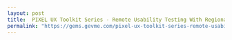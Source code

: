 ```yaml
---
layout: post
title:  PIXEL UX Toolkit Series - Remote Usability Testing With Regional Users
permalink: "https://gems.gevme.com/pixel-ux-toolkit-series-remote-usability-testing-with-regional-users-75490267"
---
```

